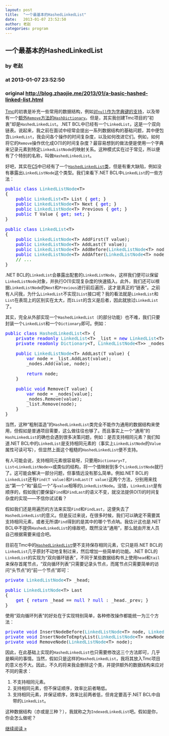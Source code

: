 ```yaml
---
layout: post
title:  "一个最基本的HashedLinkedList"
date:   2013-01-07 23:52:50
author: 老赵
categories: program
---
```


## 一个最基本的HashedLinkedList
### by 老赵
### at 2013-01-07 23:52:50
### original <http://blog.zhaojie.me/2013/01/a-basic-hashed-linked-list.html>

<p><a href="https://github.com/JeffreyZhao/Tmc">Tmc</a>的初衷是补充一些常用的数据结构，例如<a href="http://blog.zhaojie.me/2012/12/nullablekey-nullable-key-in-dictionary.html">对<code>null</code>作为字典键的支持</a>，以及带有一个<a href="http://blog.zhaojie.me/2013/01/reading-dotnet-source-code.html">额外<code>Remove</code>方法的<code>HashDictionary</code></a>。但是，其实我创建Tmc项目的“初衷”却是<code>HashedLinkedList</code>。.NET BCL中已经有一个<code>LinkedList</code>，这是一个双向链表。说起来，我之前在面试中经常会提出一系列数据结构的基础问题，其中便包含<code>LinkedList</code>，我会问各个操作的时间复杂度，以及如何改进它们。例如，如何将它的<code>Remove</code>操作优化成O(1)的时间复杂度？最容易想到的做法便是使用一个字典来记录元素到特定<code>LinkedListNode</code>的映射关系。这种模式实在过于常见，所以便有了个特别的名称，叫做<code>HashedLinkedList</code>。</p>

<p>好吧，其实在<a href="http://www.itu.dk/research/c5/">C5</a>中已经有了一个<a href="https://github.com/sestoft/C5/blob/master/C5/linkedlists/HashedLinkedList.cs"><code>HashedLinkedList</code>类</a>，但是有重大缺陷，例如没有暴露出<code>LinkedListNode</code>这个类型。我们来看下.NET BCL中<code>LinkedList</code>的一些方法：</p>

<pre><span style="color:blue">public class </span><span style="color:#2b91af">LinkedListNode</span>&lt;T&gt;
{
    <span style="color:blue">public </span><span style="color:#2b91af">LinkedList</span>&lt;T&gt; List { <span style="color:blue">get</span>; }
    <span style="color:blue">public </span><span style="color:#2b91af">LinkedListNode</span>&lt;T&gt; Next { <span style="color:blue">get</span>; }
    <span style="color:blue">public </span><span style="color:#2b91af">LinkedListNode</span>&lt;T&gt; Previous { <span style="color:blue">get</span>; }
    <span style="color:blue">public </span>T Value { <span style="color:blue">get</span>; <span style="color:blue">set</span>; }
}

<span style="color:blue">public class </span><span style="color:#2b91af">LinkedList</span>&lt;T&gt;
{
    <span style="color:blue">public </span><span style="color:#2b91af">LinkedListNode</span>&lt;T&gt; AddFirst(T value);
    <span style="color:blue">public </span><span style="color:#2b91af">LinkedListNode</span>&lt;T&gt; AddLast(T value);
    <span style="color:blue">public </span><span style="color:#2b91af">LinkedListNode</span>&lt;T&gt; AddBefore(<span style="color:#2b91af">LinkedListNode</span>&lt;T&gt; node, T value);
    <span style="color:blue">public </span><span style="color:#2b91af">LinkedListNode</span>&lt;T&gt; AddAfter(<span style="color:#2b91af">LinkedListNode</span>&lt;T&gt; node, T value);
    <span style="color:green">// ...
</span>}</pre>

<p>.NET BCL的<code>LinkedList</code>会暴露出配套的<code>LinkedListNode</code>，这样我们便可以保留<code>LinkedListNode</code>对象，并执行O(1)实现复杂度的快速插入。此外，我们还可以根据<code>LinkedListNode</code>的<code>Next</code>和<code>Previous</code>进行前后遍历，这才是真正的“链表”。之前有人问我，为什么<code>LinkedList</code>不实现<code>IList</code>接口呢？我的看法就是<code>LinkedList</code>和<code>List</code>在表现上的区别实在太大，而<code>IList</code>的含义是后者，因此就放过<code>LinkedList</code>了。</p>

<p>其实，完全从外部实现一个<code>HashedLinkedList</code>（的部分功能）也不难，我们只要封装一个<code>LinkedList</code>和一个<code>Dictionary</code>即可。例如：</p>

<pre><span style="color:blue">public class </span><span style="color:#2b91af">HashedLinkedList</span>&lt;T&gt; {
    <span style="color:blue">private readonly </span><span style="color:#2b91af">LinkedList</span>&lt;T&gt; _list = <span style="color:blue">new </span><span style="color:#2b91af">LinkedList</span>&lt;T&gt;();
    <span style="color:blue">private readonly </span><span style="color:#2b91af">Dictionary</span>&lt;T, <span style="color:#2b91af">LinkedListNode</span>&lt;T&gt;&gt; _nodes = <span style="color:blue">new </span><span style="color:#2b91af">Dictionary</span>&lt;T, <span style="color:#2b91af">LinkedListNode</span>&lt;T&gt;&gt;();

    <span style="color:blue">public </span><span style="color:#2b91af">LinkedListNode</span>&lt;T&gt; AddLast(T value) {
        <span style="color:blue">var </span>node = _list.AddLast(value);
        _nodes.Add(value, node);

        <span style="color:blue">return </span>node;
    } 

    <span style="color:blue">public void </span>Remove(T value) {
        <span style="color:blue">var </span>node = _nodes[value];
        _nodes.Remove(value);
        _list.Remove(node);
    }
}</pre>

<p>当然，这种“粗制滥造”的<code>HashedLinkedList</code>类完全不能作为通用的数据结构来使用，但假如是普通项目需要，这么做往往也够了。而且事实上一个“通用”的<code>HashLinkedList</code>的确也会遇到很多决策问题，例如：是否支持相同元素？我们知道.NET BCL中的<code>LinkedList</code>是支持相同元素的（事实上<code>LinkedListNode</code>的<code>Value</code>属性可读可写），但显然上面这个粗糙的<code>HashedLinkedList</code>便不支持。</p>

<p>有人可能会说，支持相同元素很容易呀，只要用<code>Dictionary&lt;T, List&lt;LinkedListNode&gt;&gt;</code>或类似的结构，将一个值映射到多个<code>LinkedListNode</code>就行了。这可能会解决一部分问题，但事情远没有那么简单。例如.NET BCL的<code>LinkedList</code>还有<code>Find(T value)</code>和<code>FindLast(T value)</code>这两个方法，分别用来找出“第一个”和“最后一个”与<code>value</code>相等的<code>LinkedListNode</code>。没错，<code>LinkedList</code>是有顺序的，假如我们要保留<code>Find</code>和<code>FindLast</code>的语义不变，就没法提供O(1)的时间复杂度的实现——不信你试试看？</p>

<p>假如我们还是用遍历的方法来实现<code>Find</code>和<code>FindLast</code>，这便失去了<code>HashedLinkedList</code>的意义。但是反过来说，在很多时候，我们可以确定不需要其支持相同元素，或者无所谓<code>Find</code>得到的是其中的哪个节点呐。我估计这也是.NET BCL中不提供<code>HashedLinkedList</code>的缘故吧，既然没法“通用”，那么就由开发人员自己根据需要来组合吧。</p>

<p>目前在Tmc中的<a href="https://github.com/JeffreyZhao/Tmc/blob/2e451733fe20bc57ea1c194ceba6323c4c3d4671/src/Tmc/HashedLinkedList.cs"><code>HashedLinkedList</code></a>便不支持保存相同元素，它只是将.NET BCL的<code>LinkedList</code>几乎原封不动地复制过来，然后增加一些简单的功能。.NET BCL的<code>LinkedList</code>的实现为“双向循环链表”，不同于某些数据结构书上使用<code>head</code>和<code>tail</code>来保存首尾节点，“双向循环列表”只需要记录头节点，而尾节点只需要简单的访问“头节点”的“前一个节点”即可：</p>

<pre><span style="color:blue">private </span><span style="color:#2b91af">LinkedListNode</span>&lt;T&gt; _head;

<span style="color:blue">public </span><span style="color:#2b91af">LinkedListNode</span>&lt;T&gt; Last
{
    <span style="color:blue">get </span>{ <span style="color:blue">return </span>_head == <span style="color:blue">null </span>? <span style="color:blue">null </span>: _head._prev; }
}</pre>

<p>使用“双向循环列表”的好处在于实现特别简单，各种修改操作都能统一为三个方法：</p>

<pre><span style="color:blue">private void </span>InsertNodeBefore(<span style="color:#2b91af">LinkedListNode</span>&lt;T&gt; node, <span style="color:#2b91af">LinkedListNode</span>&lt;T&gt; newNode);
<span style="color:blue">private void </span>InsertNodeToEmptyList(<span style="color:#2b91af">LinkedListNode</span>&lt;T&gt; newNode);
<span style="color:blue">private void </span>RemoveNode(<span style="color:#2b91af">LinkedListNode</span>&lt;T&gt; node);</pre>

<p>因此，在此基础上实现的<code>HashedLinkedList</code>也只需要修改这三个方法即可，几乎是瞬间的事情。当然，假如只是这样的<code>HashedLinkedList</code>，我将其放入Tmc项目的意义也不大。因此，不久的将来我会删除这个类，并提供额外的数据结构来应对不同的需求：</p>

<ol>
  <li>不支持相同元素。 </li>

  <li>支持相同元素，但不保证顺序，效率比前者略低。 </li>

  <li>支持相同元素，并保证顺序，效率比前两者低，但肯定要高于.NET BCL中自带的<code>LinkedList</code>。 </li>
</ol>

<p>这种数据结构（亦或是三种？），我就称之为<code>IndexedLinkedList</code>吧。假如是你，你会怎么做呢？</p><p><a href="http://blog.zhaojie.me/2013/01/a-basic-hashed-linked-list.html">继续阅读 »</a></p>